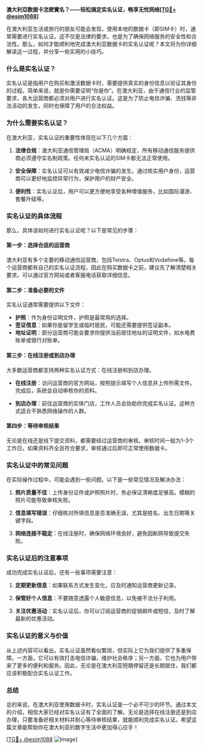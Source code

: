 **澳大利亞数据卡怎麽實名？——轻松搞定实名认证，畅享无忧网络[[TG💪+ @esim1088](https://t.me/s/esim1088)]**

在澳大利亚生活或旅行的朋友可能会发现，使用本地的数据卡（即SIM卡）时，通常需要进行实名认证。这不仅是法律的要求，也是为了确保网络服务的安全性和合法性。那么，如何才能顺利地完成澳大利亚数据卡的实名认证呢？本文将为你详细解读这一过程，并分享一些实用的小技巧。

### 什么是实名认证？

实名认证是指用户在购买和激活数据卡时，需要提供真实的身份信息以验证其身份的过程。简单来说，就是你需要证明“你是你”。在澳大利亚，由于通信行业的监管要求，各大运营商都必须对用户进行实名认证。这是为了防止电信诈骗、洗钱等非法活动的发生，同时也保障了用户的合法权益。

### 为什么需要实名认证？

在澳大利亚，实名认证的重要性体现在以下几个方面：

1. **法律合规**：澳大利亚通信管理局（ACMA）明确规定，所有移动通信服务提供商必须遵守实名制政策。任何未实名认证的SIM卡都无法正常使用。
   
2. **安全保障**：实名认证可以有效减少电信诈骗的发生。通过核实用户身份，运营商可以更好地监控异常行为，保护用户的财产安全。
   
3. **便利性**：实名认证后，用户可以更方便地享受各种增值服务，比如国际漫游、套餐升级等。

### 实名认证的具体流程

那么，具体该如何进行实名认证呢？以下是常见的步骤：

#### 第一步：选择合适的运营商

澳大利亚有多个主要的移动通信运营商，包括Telstra、Optus和Vodafone等。每个运营商都有自己的实名认证流程，因此在购买数据卡之前，建议先了解清楚相关要求。可以通过官方网站或者客服电话获取详细信息。

#### 第二步：准备必要的文件

实名认证通常需要提供以下文件：

- **护照**：作为身份证明文件，护照是最常用的选择。
- **签证信息**：如果你是留学生或临时居民，可能还需要提供签证副本。
- **地址证明**：部分运营商可能会要求你提供当前居住地址的证明文件，如水电费账单或银行对账单。

#### 第三步：在线注册或到店办理

大多数运营商都支持两种实名认证方式：在线注册和到店办理。

- **在线注册**：访问运营商的官方网站，按照提示填写个人信息并上传所需文件。完成后，系统会自动审核你的资料。
  
- **到店办理**：前往运营商的实体门店，工作人员会协助你完成实名认证。这种方式适合不熟悉网络操作的人群。

#### 第四步：等待审核结果

无论是在线还是线下提交资料，都需要经过运营商的审核。审核时间一般为1-3个工作日。如果资料齐全且符合要求，审核通过后即可正常使用数据卡。

### 实名认证中的常见问题

在实际操作过程中，可能会遇到一些问题。以下是一些常见情况及解决办法：

1. **照片质量不佳**：上传身份证件或护照照片时，务必保证清晰度足够高。模糊的照片可能导致审核失败。
   
2. **信息填写错误**：仔细核对所填信息是否准确无误，尤其是姓名、出生日期等关键字段。

3. **网络连接不稳定**：在线注册时，确保网络环境良好，避免因断网导致提交失败。

### 实名认证后的注意事项

成功完成实名认证后，还有一些事项需要注意：

1. **定期更新信息**：如果联系方式发生变化，应及时通知运营商更新记录。
   
2. **保管好个人信息**：不要随意透露个人敏感信息，以免被不法分子利用。

3. **关注优惠活动**：实名认证后，你可以订阅运营商的促销邮件或短信，及时了解最新的优惠活动。

### 实名认证的意义与价值

从上述内容可以看出，实名认证虽然看似繁琐，但实际上它为我们提供了多重保障。一方面，它可以有效打击电信诈骗，维护社会秩序；另一方面，它也为用户带来了更多的便利和服务。因此，无论是在澳大利亚短期停留还是长期居住，我们都应该积极配合实名认证工作。

### 总结

总的来说，在澳大利亚使用数据卡时，实名认证是一个必不可少的环节。通过本文的介绍，相信大家已经对实名认证有了全面的了解。无论是选择在线注册还是到店办理，只要准备好相关材料并耐心等待审核结果，就能顺利完成实名认证。希望这篇文章能帮助你在澳大利亚的数字生活中更加得心应手！

[[TG💪+ @esim1088](https://t.me/s/esim1088) ![Image](https://i.postimg.cc/4NQfJmqS/Snipaste-2025-05-13-00-14-12.png)]